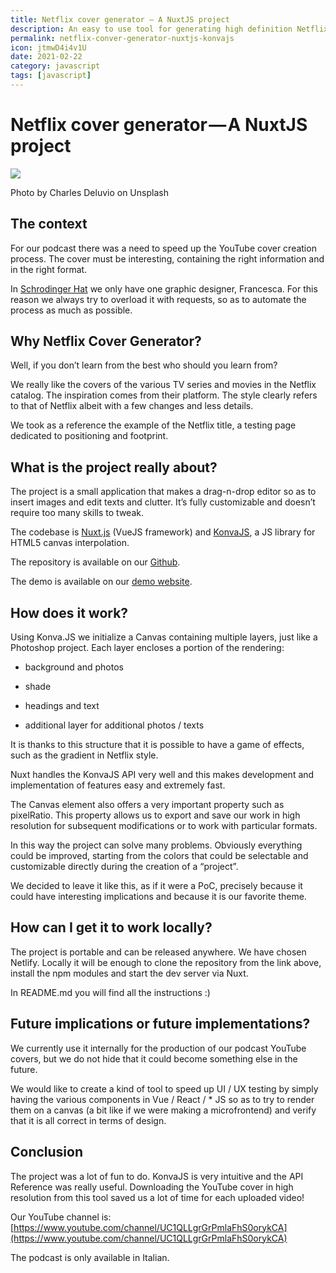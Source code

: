 ```yaml
---
title: Netflix cover generator — A NuxtJS project
description: An easy to use tool for generating high definition Netflix Show Image for A/B testing or Youtube cover image
permalink: netflix-conver-generator-nuxtjs-konvajs
icon: jtmwD4i4v1U
date: 2021-02-22
category: javascript
tags: [javascript]
---
```



# Netflix cover generator — A NuxtJS project

<div class="mx-auto">
    <img class="max-w-full" src="https://source.unsplash.com/jtmwD4i4v1U/960x680" />
</div>

Photo by Charles Deluvio on Unsplash

## The context

For our podcast there was a need to speed up the YouTube cover creation process. The cover must be interesting, containing the right information and in the right format.

In [Schrodinger Hat](https://www.schrodinger-hat.it/) we only have one graphic designer, Francesca. For this reason we always try to overload it with requests, so as to automate the process as much as possible.

## Why Netflix Cover Generator?

Well, if you don’t learn from the best who should you learn from?

We really like the covers of the various TV series and movies in the Netflix catalog. The inspiration comes from their platform. The style clearly refers to that of Netflix albeit with a few changes and less details.

We took as a reference the example of the Netflix title, a testing page dedicated to positioning and footprint.

## What is the project really about?

The project is a small application that makes a drag-n-drop editor so as to insert images and edit texts and clutter. It’s fully customizable and doesn’t require too many skills to tweak.

The codebase is [Nuxt.js](https://nuxtjs.org/) (VueJS framework) and [KonvaJS](https://konvajs.org/), a JS library for HTML5 canvas interpolation.

The repository is available on our [Github](https://github.com/Schrodinger-Hat/netflix-show-generator).

The demo is available on our [demo website](https://netflix.schrodinger-hat.it/).

## How does it work?

Using Konva.JS we initialize a Canvas containing multiple layers, just like a Photoshop project. Each layer encloses a portion of the rendering:

* background and photos

* shade

* headings and text

* additional layer for additional photos / texts

It is thanks to this structure that it is possible to have a game of effects, such as the gradient in Netflix style.

Nuxt handles the KonvaJS API very well and this makes development and implementation of features easy and extremely fast.

The Canvas element also offers a very important property such as pixelRatio.
This property allows us to export and save our work in high resolution for subsequent modifications or to work with particular formats.

In this way the project can solve many problems.
Obviously everything could be improved, starting from the colors that could be selectable and customizable directly during the creation of a “project”.

We decided to leave it like this, as if it were a PoC, precisely because it could have interesting implications and because it is our favorite theme.

## How can I get it to work locally?

The project is portable and can be released anywhere. We have chosen Netlify.
Locally it will be enough to clone the repository from the link above, install the npm modules and start the dev server via Nuxt.

In README.md you will find all the instructions :)

## Future implications or future implementations?

We currently use it internally for the production of our podcast YouTube covers, but we do not hide that it could become something else in the future.

We would like to create a kind of tool to speed up UI / UX testing by simply having the various components in Vue / React / * JS so as to try to render them on a canvas (a bit like if we were making a microfrontend) and verify that it is all correct in terms of design.

## Conclusion

The project was a lot of fun to do. KonvaJS is very intuitive and the API Reference was really useful. Downloading the YouTube cover in high resolution from this tool saved us a lot of time for each uploaded video!

Our YouTube channel is: [https://www.youtube.com/channel/UC1QLLgrGrPmlaFhS0orykCA](https://www.youtube.com/channel/UC1QLLgrGrPmlaFhS0orykCA)

The podcast is only available in Italian.
